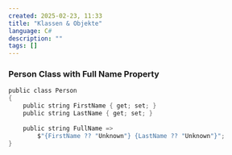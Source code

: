 ```yaml
---
created: 2025-02-23, 11:33
title: "Klassen & Objekte"
language: C#
description: ""
tags: []
---
```

### Person Class with Full Name Property

```c
public class Person  
{  
    public string FirstName { get; set; }  
    public string LastName { get; set; }  
  
    public string FullName =>   
        $"{FirstName ?? "Unknown"} {LastName ?? "Unknown"}";  
}
```